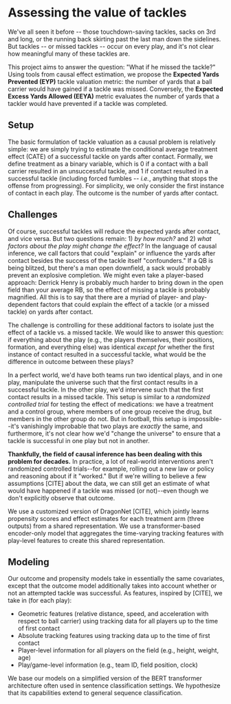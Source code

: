 # Assessing the value of tackles

We've all seen it before -- those touchdown-saving tackles, sacks on 3rd and long, or the running back skirting past the last man down the sidelines. But tackles -- or missed tackles -- occur on every play, and it's not clear how meaningful many of these tackles are.

This project aims to answer the question: "What if he missed the tackle?" Using tools from causal effect estimation, we propose the **Expected Yards Prevented (EYP)** tackle valuation metric: the number of yards that a ball carrier would have gained if a tackle was missed. Conversely, the **Expected Excess Yards Allowed (EEYA)** metric evaluates the number of yards that a tackler would have prevented if a tackle was completed.

## Setup

The basic formulation of tackle valuation as a causal problem is relatively simple: we are simply trying to estimate the conditional average treatment effect (CATE) of a successful tackle on yards after contact. Formally, we define treatment as a binary variable, which is 0 if a contact with a ball carrier resulted in an unsuccessful tackle, and 1 if contact resulted in a successful tackle (including forced fumbles -- *i.e.*, anything that stops the offense from progressing). For simplicity, we only consider the first instance of contact in each play. The outcome is the number of yards after contact.

## Challenges

Of course, successful tackles will reduce the expected yards after contact, and vice versa. But two questions remain: 1) *by how much?* and 2) *what factors about the play might change the effect?* In the language of causal inference, we call factors that could "explain" or influence the yards after contact besides the success of the tackle itself "confounders." If a QB is being blitzed, but there's a man open downfield, a sack would probably prevent an explosive completion. We might even take a player-based approach: Derrick Henry is probably much harder to bring down in the open field than your average RB, so the effect of missing a tackle is probably magnified. All this is to say that there are a myriad of player- and play-dependent factors that could explain the effect of a tackle (or a missed tackle) on yards after contact.

The challenge is controlling for these additional factors to isolate just the effect of a tackle vs. a missed tackle. We would like to answer this question: if everything about the play (e.g., the players themselves, their positions, formation, and everything else) was identical *except for* whether the first instance of contact resulted in a successful tackle, what would be the difference in outcome between these plays?

In a perfect world, we'd have both teams run two identical plays, and in one play, manipulate the universe such that the first contact results in a successful tackle. In the other play, we'd intervene such that the first contact results in a missed tackle. This setup is similar to a *randomized controlled trial* for testing the effect of medications: we have a treatment and a control group, where members of one group receive the drug, but members in the other group do not. But in football, this setup is impossible--it's vanishingly improbable that two plays are *exactly* the same, and furthermore, it's not clear how we'd "change the universe" to ensure that a tackle is successful in one play but not in another.

**Thankfully, the field of causal inference has been dealing with this problem for decades.** In practice, a lot of real-world interventions aren't randomized controlled trials--for example, rolling out a new law or policy and reasoning about if it "worked." But if we're willing to believe a few assumptions [CITE] about the data, we can still get an estimate of what would have happened if a tackle was missed (or not)--even though we don't explicitly observe that outcome.

We use a customized version of DragonNet [CITE], which jointly learns propensity scores and effect estimates for each treatment arm (three outputs) from a shared representation. We use a transformer-based encoder-only model that aggregates the time-varying tracking features with play-level features to create this shared representation.

## Modeling

Our outcome and propensity models take in essentially the same covariates, except that the outcome model additionally takes into account whether or not an attempted tackle was successful. As features, inspired by [CITE], we take in (for each play):
* Geometric features (relative distance, speed, and acceleration with respect to ball carrier)  using tracking data for all players up to the time of first contact
* Absolute tracking features using tracking data up to the time of first contact
* Player-level information for all players on the field (e.g., height, weight, age)
* Play/game-level information (e.g., team ID, field position, clock)

We base our models on a simplified version of the BERT transformer architecture often used in sentence classification settings. We hypothesize that its capabilities extend to general sequence classification.
